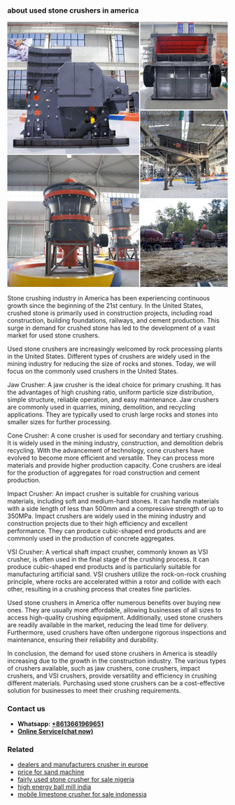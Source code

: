 <h3>about used stone crushers in america</h3><img src='1706755389.jpg' alt=''><p>Stone crushing industry in America has been experiencing continuous growth since the beginning of the 21st century. In the United States, crushed stone is primarily used in construction projects, including road construction, building foundations, railways, and cement production. This surge in demand for crushed stone has led to the development of a vast market for used stone crushers.</p><p>Used stone crushers are increasingly welcomed by rock processing plants in the United States. Different types of crushers are widely used in the mining industry for reducing the size of rocks and stones. Today, we will focus on the commonly used crushers in the United States.</p><p>Jaw Crusher: A jaw crusher is the ideal choice for primary crushing. It has the advantages of high crushing ratio, uniform particle size distribution, simple structure, reliable operation, and easy maintenance. Jaw crushers are commonly used in quarries, mining, demolition, and recycling applications. They are typically used to crush large rocks and stones into smaller sizes for further processing.</p><p>Cone Crusher: A cone crusher is used for secondary and tertiary crushing. It is widely used in the mining industry, construction, and demolition debris recycling. With the advancement of technology, cone crushers have evolved to become more efficient and versatile. They can process more materials and provide higher production capacity. Cone crushers are ideal for the production of aggregates for road construction and cement production.</p><p>Impact Crusher: An impact crusher is suitable for crushing various materials, including soft and medium-hard stones. It can handle materials with a side length of less than 500mm and a compressive strength of up to 350MPa. Impact crushers are widely used in the mining industry and construction projects due to their high efficiency and excellent performance. They can produce cubic-shaped end products and are commonly used in the production of concrete aggregates.</p><p>VSI Crusher: A vertical shaft impact crusher, commonly known as VSI crusher, is often used in the final stage of the crushing process. It can produce cubic-shaped end products and is particularly suitable for manufacturing artificial sand. VSI crushers utilize the rock-on-rock crushing principle, where rocks are accelerated within a rotor and collide with each other, resulting in a crushing process that creates fine particles.</p><p>Used stone crushers in America offer numerous benefits over buying new ones. They are usually more affordable, allowing businesses of all sizes to access high-quality crushing equipment. Additionally, used stone crushers are readily available in the market, reducing the lead time for delivery. Furthermore, used crushers have often undergone rigorous inspections and maintenance, ensuring their reliability and durability.</p><p>In conclusion, the demand for used stone crushers in America is steadily increasing due to the growth in the construction industry. The various types of crushers available, such as jaw crushers, cone crushers, impact crushers, and VSI crushers, provide versatility and efficiency in crushing different materials. Purchasing used stone crushers can be a cost-effective solution for businesses to meet their crushing requirements.</p><h3>Contact us</h3><ul><li><strong>Whatsapp:&nbsp;<a href="https://wa.me/8613661969651">+8613661969651</a></strong></li><li><a href="https://swt.shibang-china.com/?git&amp;zhl&amp;about used stone crushers in america"><strong>Online Service(chat now)</strong></a></li></ul><h3>Related</h3><ul><li><a href='dealers and manufacturers crusher in europe.md'>dealers and manufacturers crusher in europe</a></li><li><a href='price for sand machine.md'>price for sand machine</a></li><li><a href='fairly used stone crusher for sale nigeria.md'>fairly used stone crusher for sale nigeria</a></li><li><a href='high energy ball mill india.md'>high energy ball mill india</a></li><li><a href='mobile limestone crusher for sale indonessia.md'>mobile limestone crusher for sale indonessia</a></li></ul>